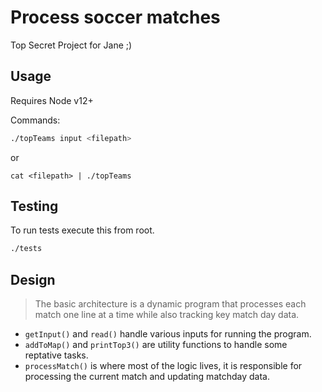 # Process soccer matches

Top Secret Project for Jane ;)

## Usage

Requires Node v12+

Commands:

```.sh
./topTeams input <filepath>
```

or

```
cat <filepath> | ./topTeams
```

## Testing

To run tests execute this from root.

```.sh
./tests
```

## Design

> The basic architecture is a dynamic program that processes
> each match one line at a time while also tracking key match day data.

- `getInput()` and `read()` handle various inputs for running the program.
- `addToMap()` and `printTop3()` are utility functions to handle some reptative tasks.
- `processMatch()` is where most of the logic lives, it is responsible for processing the current match and updating matchday data.
